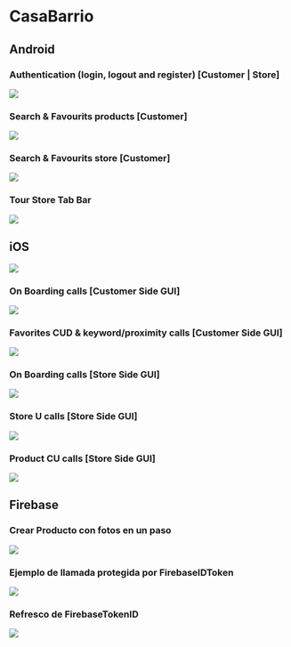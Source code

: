 # CasaBarrio

## Android

### Authentication (login, logout and register) [Customer | Store]

![](android/video1800w.gif)

### Search & Favourits products [Customer]

![](android/video2800w.gif)

### Search & Favourits store [Customer]

![](android/video3800w.gif)

### Tour Store Tab Bar

![](android/video4800w.gif)

## iOS

![](ios/overview800w.gif)

### On Boarding calls [Customer Side GUI]

![](ios/customerCreation800w.gif)

### Favorites CUD & keyword/proximity calls [Customer Side GUI]

![](ios/favorites800w.gif)

### On Boarding calls [Store Side GUI]

![](ios/storeCreation800w.gif)

### Store U calls [Store Side GUI]

![](ios/storeEdition800w.gif)

### Product CU calls [Store Side GUI]

![](ios/productCreationEdition800w.gif)

## Firebase

### Crear Producto con fotos en un paso

![](firebase/createProductWithImages800w.gif)

### Ejemplo de llamada protegida por FirebaseIDToken

![](firebase/tokenizedCalls800w.gif)

### Refresco de FirebaseTokenID

![](firebase/refreshFirebaseTokenID800w.gif)
